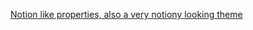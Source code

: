 [Notion like properties, also a very notiony looking theme](https://thesweetsetup.com/obsidian-is-adding-properties/)

